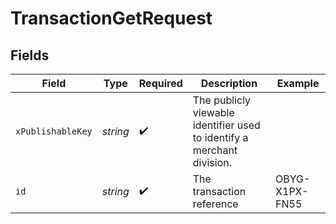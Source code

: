 # TransactionGetRequest


## Fields

| Field                                                                  | Type                                                                   | Required                                                               | Description                                                            | Example                                                                |
| ---------------------------------------------------------------------- | ---------------------------------------------------------------------- | ---------------------------------------------------------------------- | ---------------------------------------------------------------------- | ---------------------------------------------------------------------- |
| `xPublishableKey`                                                      | *string*                                                               | :heavy_check_mark:                                                     | The publicly viewable identifier used to identify a merchant division. |                                                                        |
| `id`                                                                   | *string*                                                               | :heavy_check_mark:                                                     | The transaction reference                                              | OBYG-X1PX-FN55                                                         |